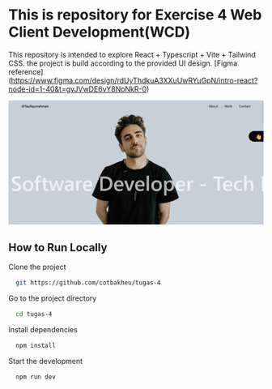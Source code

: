 # This is repository for Exercise 4 Web Client Development(WCD)

This repository is intended to explore React + Typescript + Vite + Tailwind CSS. the project is build according to the provided UI design. [Figma reference] (https://www.figma.com/design/rdUyThdkuA3XXuUwRYuGpN/intro-react?node-id=1-40&t=gvJVwDE6vY8NoNkR-0)


![image 1](./readme_assets/assets-1.png)

## How to Run Locally

Clone the project

```bash
  git https://github.com/cotbakheu/tugas-4
```

Go to the project directory

```bash
  cd tugas-4
```

Install dependencies

```bash
  npm install
```

Start the development

```bash
  npm run dev
```